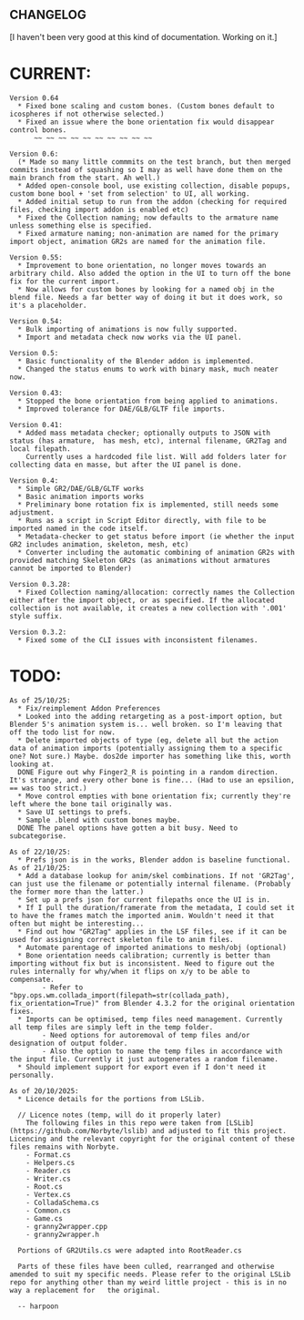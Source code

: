 ## CHANGELOG

[I haven't been very good at this kind of documentation. Working on it.]


# CURRENT:
	Version 0.64
	  * Fixed bone scaling and custom bones. (Custom bones default to icospheres if not otherwise selected.)
	  * Fixed an issue where the bone orientation fix would disappear control bones.
          ~~ ~~ ~~ ~~ ~~ ~~ ~~ ~~ ~~ ~~ 
		  
	Version 0.6:
	  (* Made so many little commmits on the test branch, but then merged commits instead of squashing so I may as well have done them on the main branch from the start. Ah well.)
	  * Added open-console bool, use existing collection, disable popups, custom bone bool + 'set from selection' to UI, all working.
	  * Added initial setup to run from the addon (checking for required files, checking import addon is enabled etc)
	  * Fixed the Collection naming; now defaults to the armature name unless something else is specified.
	  * Fixed armature naming; non-animation are named for the primary import object, animation GR2s are named for the animation file.
	  
	Version 0.55:
	  * Improvement to bone orientation, no longer moves towards an arbitrary child. Also added the option in the UI to turn off the bone fix for the current import.
	  * Now allows for custom bones by looking for a named obj in the blend file. Needs a far better way of doing it but it does work, so it's a placeholder.
		  
	Version 0.54:
	  * Bulk importing of animations is now fully supported.
	  * Import and metadata check now works via the UI panel.
		  
	Version 0.5:
	  * Basic functionality of the Blender addon is implemented.
	  * Changed the status enums to work with binary mask, much neater now.
		  
	Version 0.43:
	  * Stopped the bone orientation from being applied to animations. 
	  * Improved tolerance for DAE/GLB/GLTF file imports.	  
	  
	Version 0.41:
	  * Added mass metadata checker; optionally outputs to JSON with status (has armature,  has mesh, etc), internal filename, GR2Tag and local filepath. 
		Currently uses a hardcoded file list. Will add folders later for collecting data en masse, but after the UI panel is done.

	Version 0.4:
	  * Simple GR2/DAE/GLB/GLTF works
	  * Basic animation imports works
	  * Preliminary bone rotation fix is implemented, still needs some adjustment.
	  * Runs as a script in Script Editor directly, with file to be imported named in the code itself.
	  * Metadata-checker to get status before import (ie whether the input GR2 includes animation, skeleton, mesh, etc)
	  * Converter including the automatic combining of animation GR2s with provided matching Skeleton GR2s (as animations without armatures cannot be imported to Blender)
 
	Version 0.3.28:
	  * Fixed Collection naming/allocation: correctly names the Collection either after the import object, or as specified. If the allocated collection is not available, it creates a new collection with '.001' style suffix.

	Version 0.3.2:
	  * Fixed some of the CLI issues with inconsistent filenames.

# TODO:
	As of 25/10/25:
	  * Fix/reimplement Addon Preferences
	  * Looked into the adding retargeting as a post-import option, but Blender 5's animation system is... well broken. so I'm leaving that off the todo list for now.
	  * Delete imported objects of type (eg, delete all but the action data of animation imports (potentially assigning them to a specific one? Not sure.) Maybe. dos2de importer has something like this, worth looking at.
	  DONE Figure out why Finger2_R is pointing in a random direction. It's strange, and every other bone is fine... (Had to use an epsilion, == was too strict.)
	  * Move control empties with bone orientation fix; currently they're left where the bone tail originally was. 
	  * Save UI settings to prefs. 
	  * Sample .blend with custom bones maybe.
	  DONE The panel options have gotten a bit busy. Need to subcategorise.
	  
	As of 22/10/25:
	  * Prefs json is in the works, Blender addon is baseline functional.
	As of 21/10/25:
	  * Add a database lookup for anim/skel combinations. If not 'GR2Tag', can just use the filename or potentially internal filename. (Probably the former more than the latter.)
	  * Set up a prefs json for current filepaths once the UI is in.
	  * If I pull the duration/framerate from the metadata, I could set it to have the frames match the imported anim. Wouldn't need it that often but might be interesting...
	  * Find out how "GR2Tag" applies in the LSF files, see if it can be used for assigning correct skeleton file to anim files.
	  * Automate parentage of imported animations to mesh/obj (optional)
	  * Bone orientation needs calibration; currently is better than importing without fix but is inconsistent. Need to figure out the rules internally for why/when it flips on x/y to be able to compensate.
			- Refer to "bpy.ops.wm.collada_import(filepath=str(collada_path), fix_orientation=True)" from Blender 4.3.2 for the original orientation fixes.
	  * Imports can be optimised, temp files need management. Currently all temp files are simply left in the temp folder. 
			- Need options for autoremoval of temp files and/or designation of output folder.
			- Also the option to name the temp files in accordance with the input file. Currently it just autogenerates a random filename.
	  * Should implement support for export even if I don't need it personally.

	As of 20/10/2025:
	  * Licence details for the portions from LSLib.

	  // Licence notes (temp, will do it properly later)
	    The following files in this repo were taken from [LSLib](https://github.com/Norbyte/lslib) and adjusted to fit this project. Licencing and the relevant copyright for the original content of these files remains with Norbyte.
		- Format.cs
		- Helpers.cs
		- Reader.cs
		- Writer.cs
		- Root.cs
		- Vertex.cs
		- ColladaSchema.cs
		- Common.cs
		- Game.cs
		- granny2wrapper.cpp
		- granny2wrapper.h

	  Portions of GR2Utils.cs were adapted into RootReader.cs

	  Parts of these files have been culled, rearranged and otherwise amended to suit my specific needs. Please refer to the original LSLib repo for anything other than my weird little project - this is in no way a replacement for   the original.

	  -- harpoon